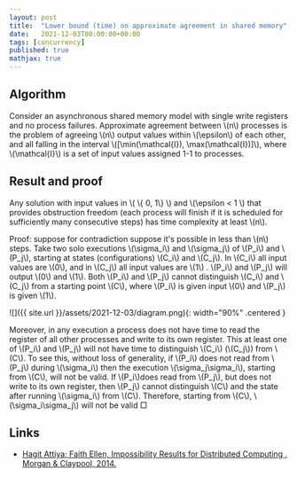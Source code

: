 ```yaml
---
layout: post
title:  "Lower bound (time) on approximate agreement in shared memory"
date:   2021-12-03T00:00:00+00:00
tags: [concurrency]
published: true
mathjax: true
---
```


## Algorithm

Consider an asynchronous shared memory model with single write registers and no process failures. Approximate agreement between \\(n\\) processes is the problem of agreeing \\(n\\) output values within \\(\epsilon\\) of each other, and all falling in the interval \\([\min\(\mathcal{I}), \max(\mathcal{I})]\\), where \\(\mathcal{I}\\) is a set of input values assigned 1-1 to processes.

## Result and proof

Any solution with input values in \\( \\{ 0, 1\\} \\) and \\(\epsilon < 1 \\) that provides obstruction freedom (each process will finish if it is scheduled for sufficiently many consecutive steps) has time complexity at least \\(n\\).

Proof: suppose for contradiction suppose it's possible in less than \\(n\\) steps. Take two solo executions \\(\sigma_i\\) and \\(\sigma_j\\) of \\(P_i\\) and \\(P_j\\), starting at states (configurations) \\(C_i\\) and \\(C_j\\). In \\(C_i\\) all input values are \\(0\\), and in \\(C_j\\) all input values are \\(1\\) . \\(P_i\\) and \\(P_j\\) will output \\(0\\) and \\(1\\). Both \\(P_i\\) and \\(P_j\\) cannot distinguish \\(C_i\\) and \\(C_j\\) from a starting point \\(C\\), where \\(P_i\\) is given input \\(0\\) and \\(P_j\\)  is given \\(1\\).

![]({{ site.url }}/assets/2021-12-03/diagram.png){: width="90%" .centered }

Moreover, in any execution a process does not have time to read the register of all other processes and write to its own register. This at least one of \\(P_i\\) and \\(P_j\\) will not have time to distinguish \\(C_i\\) (\\(C_j\\)) from \\(C\\). To see this, without loss of generality, if \\(P_i\\) does not read from \\(P_j\\) during \\(\sigma_i\\) then the execution \\(\sigma_j\sigma_i\\), starting from  \\(C\\), will not be valid. If  \\(P_i\\)does read from  \\(P_j\\), but does not write to its own register, then  \\(P_j\\) cannot distinguish \\(C\\) and the state after running \\(\sigma_i\\) from \\(C\\). Therefore, starting from \\(C\\), \\(\sigma_i\sigma_j\\) will not be valid □

## Links

- [Hagit Attiya; Faith Ellen, Impossibility Results for Distributed Computing , Morgan & Claypool, 2014.](https://ieeexplore.ieee.org/document/6855592/)
